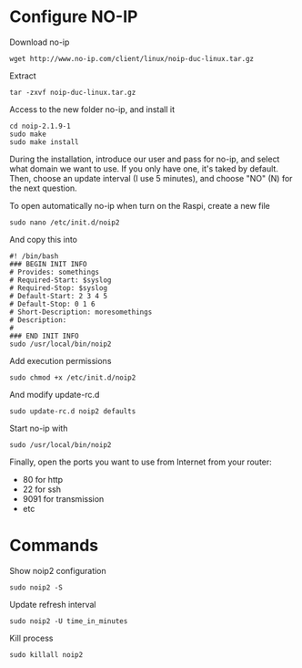 # Configure NO-IP

Download no-ip

    wget http://www.no-ip.com/client/linux/noip-duc-linux.tar.gz

Extract

    tar -zxvf noip-duc-linux.tar.gz

Access to the new folder no-ip, and install it

    cd noip-2.1.9-1
    sudo make
    sudo make install

During the installation, introduce our user and pass for no-ip, and select what domain we want to use. If you only have one, it's taked by default. Then, choose an update interval (I use 5 minutes), and choose "NO" (N) for the next question.

To open automatically no-ip when turn on the Raspi, create a new file

    sudo nano /etc/init.d/noip2

And copy this into

    #! /bin/bash
    ### BEGIN INIT INFO
    # Provides: somethings
    # Required-Start: $syslog
    # Required-Stop: $syslog
    # Default-Start: 2 3 4 5
    # Default-Stop: 0 1 6
    # Short-Description: moresomethings
    # Description:
    #
    ### END INIT INFO
    sudo /usr/local/bin/noip2

Add execution permissions

    sudo chmod +x /etc/init.d/noip2

And modify update-rc.d

    sudo update-rc.d noip2 defaults

Start no-ip with

    sudo /usr/local/bin/noip2

Finally, open the ports you want to use from Internet from your router:

- 80 for http
- 22 for ssh
- 9091 for transmission
- etc

# Commands

Show noip2 configuration
    
    sudo noip2 -S

Update refresh interval

    sudo noip2 -U time_in_minutes

Kill process

    sudo killall noip2

